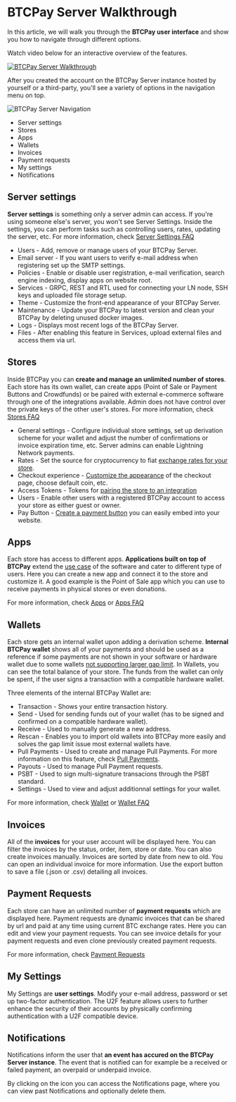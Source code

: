 # BTCPay Server Walkthrough

In this article, we will walk you through the **BTCPay user interface** and show you how to navigate through different options.

Watch video below for an interactive overview of the features.

[![BTCPay Server Walkthrough](https://img.youtube.com/vi/ZIfJyq9RimM/mqdefault.jpg)](https://www.youtube.com/watch?v=ZIfJyq9RimM "BTCPay Server - WalkThrough")

After you created the account on the BTCPay Server instance hosted by yourself or a third-party, you'll see a variety of options in the navigation menu on top.

![BTCPay Server Navigation](./img/BTCPay-Navigation.jpg "BTCPay Server Navigation")

* Server settings
* Stores
* Apps
* Wallets
* Invoices
* Payment requests
* My settings
* Notifications

## Server settings

**Server settings** is something only a server admin can access. If you're using someone else's server, you won't see Server Settings. Inside the settings, you can perform tasks such as controlling users, rates, updating the server, etc. For more information, check [Server Settings FAQ](./FAQ/FAQ-ServerSettings.md)

- Users - Add, remove or manage users of your BTCPay Server.
- Email server - If you want users to verify e-mail address when registering set up the SMTP settings.
- Policies - Enable or disable user registration, e-mail verification, search engine indexing, display apps on website root.
- Services - GRPC, REST and RTL used for connecting your LN node, SSH keys and uploaded file storage setup.
- Theme - Customize the front-end appearance of your BTCPay Server.
- Maintenance - Update your BTCPay to latest version and clean your BTCPay by deleting unused docker images.
- Logs - Displays most recent logs of the BTCPay Server.
- Files - After enabling this feature in Services, upload external files and access them via url.

## Stores

Inside BTCPay you can **create and manage an unlimited number of stores**. Each store has its own wallet, can create apps (Point of Sale or Payment Buttons and Crowdfunds) or be paired with external e-commerce software through one of the integrations available. Admin does not have control over the private keys of the other user's stores. For more information, check [Stores FAQ](./FAQ/FAQ-Stores.md)

- General settings - Configure individual store settings, set up derivation scheme for your wallet and adjust the number of confirmations or invoice expiration time, etc. Server admins can enable Lightning Network payments.
- Rates - Set the source for cryptocurrency to fiat [exchange rates for your store](./FAQ/FAQ-Stores.md#how-to-change-the-exchange-rate-provider-for-invoices).
- Checkout experience - [Customize the appearance](./FAQ/FAQ-ServerSettings.md#how-to-modify-the-checkout-page) of the checkout page, choose default coin, etc.
- Access Tokens - Tokens for [pairing the store to an integration](./WhatsNext.md#connecting-your-btcpay-store-to-your-e-commerce-platform)
- Users - Enable other users with a registered BTCPay account to access your store as either guest or owner.
- Pay Button - [Create a payment button](./WhatsNext.md#creating-the-pay-button) you can easily embed into your website.

## Apps

Each store has access to different apps. **Applications built on top of BTCPay** extend the [use case](./UseCase.md) of the software and cater to different type of users. Here you can create a new app and connect it to the store and customize it. A good example is the Point of Sale app which you can use to receive payments in physical stores or even donations.

For more information, check [Apps](./Apps.md) or [Apps FAQ](./FAQ/FAQ-Apps.md)

## Wallets

Each store gets an internal wallet upon adding a derivation scheme. **Internal BTCPay wallet** shows all of your payments and should be used as a reference if some payments are not shown in your software or hardware wallet due to some wallets [not supporting larger gap limit](./FAQ/FAQ-Wallet.md#missing-payments-in-my-software-or-hardware-wallet). In Wallets, you can see the total balance of your store. The funds from the wallet can only be spent, if the user signs a transaction with a compatible hardware wallet.

Three elements of the internal BTCPay Wallet are:
* Transaction - Shows your entire transaction history.
* Send - Used for sending funds out of your wallet (has to be signed and confirmed on a compatible hardware wallet).
* Receive - Used to manually generate a new address.
* Rescan - Enables you to import old wallets into BTCPay more easily and solves the gap limit issue most external wallets have.
* Pull Payments - Used to create and manage Pull Payments. For more information on this feature, check [Pull Payments](PullPayments.md).
* Payouts - Used to manage Pull Payment requests.
* PSBT - Used to sign multi-signature transacions through the PSBT standard.
* Settings - Used to view and adjust additionnal settings for your wallet.

For more information, check [Wallet](./Wallet.md) or [Wallet FAQ](./FAQ/FAQ-Wallet.md)

## Invoices

All of the **invoices** for your user account will be displayed here. You can filter the invoices by the status, order, item, store or date. You can also create invoices manually. Invoices are sorted by date from new to old. You can open an individual invoice for more information. Use the export button to save a file (.json or .csv) detailing all invoices.

## Payment Requests

Each store can have an unlimited number of **payment requests** which are displayed here. Payment requests are dynamic invoices that can be shared by url and paid at any time using current BTC exchange rates. Here you can edit and view your payment requests. You can see invoice details for your payment requests and even clone previously created payment requests.

For more information, check [Payment Requests](PaymentRequests.md)

## My Settings

My Settings are **user settings**. Modify your e-mail address, password or set up two-factor authentication. The U2F feature allows users to further enhance the security of their accounts by physically confirming authentication with a U2F compatible device.

## Notifications

Notifications inform the user that **an event has accured on the BTCPay Server instance**.
The event that is notified can for example be a received or failed payment, an overpaid or underpaid invoice.

By clicking on the icon you can access the Notifications page, where you can view past Notifications and optionally delete them.
